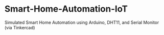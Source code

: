 # Smart-Home-Automation-IoT
Simulated Smart Home Automation using Arduino, DHT11, and Serial Monitor (via Tinkercad)
